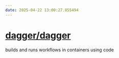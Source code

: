 ```yaml
---
date: 2025-04-22 13:00:27.855494
---
```


# [dagger/dagger](https://github.com/dagger/dagger)

builds and runs workflows in containers using code